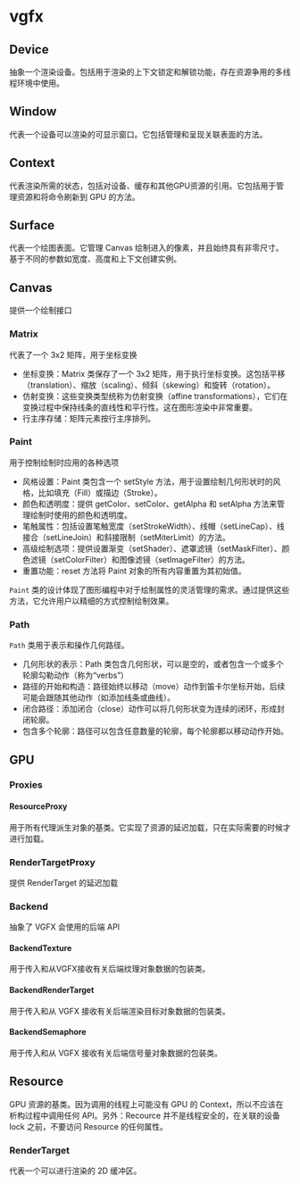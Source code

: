 # vgfx

## Device

抽象一个渲染设备。包括用于渲染的上下文锁定和解锁功能，存在资源争用的多线程环境中使用。

## Window

代表一个设备可以渲染的可显示窗口。它包括管理和呈现关联表面的方法。

## Context

代表渲染所需的状态，包括对设备、缓存和其他GPU资源的引用。它包括用于管理资源和将命令刷新到 GPU 的方法。

## Surface

代表一个绘图表面。它管理 Canvas 绘制进入的像素，并且始终具有非零尺寸。基于不同的参数如宽度、高度和上下文创建实例。

## Canvas

提供一个绘制接口

### Matrix

代表了一个 3x2 矩阵，用于坐标变换

- 坐标变换：Matrix 类保存了一个 3x2 矩阵，用于执行坐标变换。这包括平移（translation）、缩放（scaling）、倾斜（skewing）和旋转（rotation）。
- 仿射变换：这些变换类型统称为仿射变换（affine transformations），它们在变换过程中保持线条的直线性和平行性。这在图形渲染中非常重要。
- 行主序存储：矩阵元素按行主序排列。

### Paint

用于控制绘制时应用的各种选项

- 风格设置：Paint 类包含一个 setStyle 方法，用于设置绘制几何形状时的风格，比如填充（Fill）或描边（Stroke）。
- 颜色和透明度：提供 getColor、setColor、getAlpha 和 setAlpha 方法来管理绘制时使用的颜色和透明度。
- 笔触属性：包括设置笔触宽度（setStrokeWidth）、线帽（setLineCap）、线接合（setLineJoin）和斜接限制（setMiterLimit）的方法。
- 高级绘制选项：提供设置渐变（setShader）、遮罩滤镜（setMaskFilter）、颜色滤镜（setColorFilter）和图像滤镜（setImageFilter）的方法。
- 重置功能：reset 方法将 Paint 对象的所有内容重置为其初始值。

`Paint` 类的设计体现了图形编程中对于绘制属性的灵活管理的需求。通过提供这些方法，它允许用户以精细的方式控制绘制效果。

### Path

`Path` 类用于表示和操作几何路径。

- 几何形状的表示：Path 类包含几何形状，可以是空的，或者包含一个或多个轮廓勾勒动作（称为“verbs”）
- 路径的开始和构造：路径始终以移动（move）动作到笛卡尔坐标开始，后续可能会跟随其他动作（如添加线条或曲线）。
- 闭合路径：添加闭合（close）动作可以将几何形状变为连续的闭环，形成封闭轮廓。
- 包含多个轮廓：路径可以包含任意数量的轮廓，每个轮廓都以移动动作开始。

## GPU

### Proxies

#### ResourceProxy

用于所有代理派生对象的基类。它实现了资源的延迟加载，只在实际需要的时候才进行加载。

### RenderTargetProxy

提供 RenderTarget 的延迟加载

### Backend

抽象了 VGFX 会使用的后端 API

#### BackendTexture

用于传入和从VGFX接收有关后端纹理对象数据的包装类。

#### BackendRenderTarget

用于传入和从 VGFX 接收有关后端渲染目标对象数据的包装类。

#### BackendSemaphore

用于传入和从 VGFX 接收有关后端信号量对象数据的包装类。

## Resource

GPU 资源的基类。因为调用的线程上可能没有 GPU 的 Context，所以不应该在析构过程中调用任何 API。另外：Recource 并不是线程安全的，在关联的设备 lock 之前，不要访问 Resource 的任何属性。

### RenderTarget

代表一个可以进行渲染的 2D 缓冲区。

